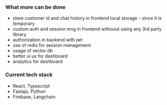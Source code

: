 <!-- docker run -d -e POSTGRES_DB=embed -e POSTGRES_PASSWORD=embed -e POSTGRES_USER=embed -p 6500:5432 postgres:latest -->

### What more can be done

- store customer id and chat history in frontend local storage - since it is temporary
- custom auth and session mng in frontend withoout using any 3rd party library
- authorization in backend with jwt
- use of redis for session management
- usage of vector db
- better ui ux for dashboard
- analytics for dashboard

### Current tech stack

- React, Typescript
- Fastapi, Python
- Firebase, Langchain

<!--
- centralize .env
- do if else for all the api calls
- after finishing - optimize the code - reduce db calls etc
- try storing prev messages, ai config, description in localstorage
-->
